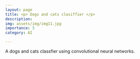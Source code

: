 ```yaml
---
layout: page
title: <p> Dogs and cats clasiffier </p>
description: 
img: assets/img/img11.jpg
importance: 3
category: AI

---
```

A dogs and cats classfier using convolutional neural networks.
<a href="https://github.com/EmmanuelPred"><i class="fab fa-github" style='font-size:30px' align="center"></i>
